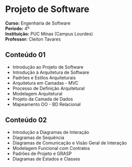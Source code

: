 # Projeto de Software

**Curso:** Engenharia de Software  
**Período:** 4º  
**Instituição:** PUC Minas (Campus Lourdes)  
**Professor:** Cleiton Tavares 


## Conteúdo 01 ##

- Introdução ao Projeto de Software 
- Introdução à Arquitetura de Software
- Padrões e Estilos Arquiteturais
- Arquitetura em Camadas - MVC
- Processo de Definição Arquitetural
- Modelagem Arquitetural
- Projeto da Camada de Dados
- Mapeamento OO - BD Relacional

## Conteúdo 02 ##
- Introdução a Diagramas de Interação
- Diagramas de Sequência
- Diagramas de Comunicação e Visão Geral de Interação
- Modelagem Funcional com Contratos
- Padrões de Projeto e GRASP
- Diagramas de Estados e Classes




